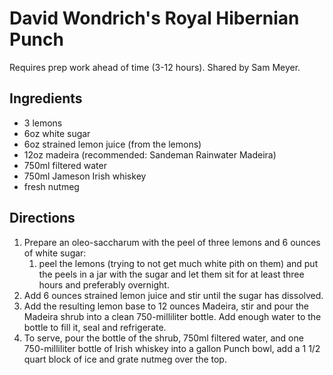 # David Wondrich's Royal Hibernian Punch
Requires prep work ahead of time (3-12 hours). Shared by Sam Meyer.

## Ingredients
* 3 lemons
* 6oz white sugar
* 6oz strained lemon juice (from the lemons)
* 12oz madeira (recommended: Sandeman Rainwater Madeira)
* 750ml filtered water
* 750ml Jameson Irish whiskey
* fresh nutmeg

## Directions
1. Prepare an oleo-saccharum with the peel of three lemons and 6 ounces of white sugar:
    1. peel the lemons (trying to not get much white pith on them) and put the peels in a jar with the sugar and let them sit for at least three hours and preferably overnight.
2. Add 6 ounces strained lemon juice and stir until the sugar has dissolved.
3. Add the resulting lemon base to 12 ounces Madeira, stir and pour the Madeira shrub into a clean 750-milliliter bottle. Add enough water to the bottle to fill it, seal and refrigerate.
4. To serve, pour the bottle of the shrub, 750ml filtered water, and one 750-milliliter bottle of Irish whiskey into a gallon Punch bowl, add a 1 1/2 quart block of ice and grate nutmeg over the top.
